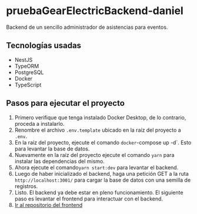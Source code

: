# pruebaGearElectricBackend-daniel

Backend de un sencillo administrador de asistencias para eventos.

## Tecnologías usadas

 - NestJS
 - TypeORM
 - PostgreSQL
 - Docker
 - TypeScript

## Pasos para ejecutar el proyecto

 1. Primero verifique que tenga instalado Docker Desktop, de lo contrario, proceda a instalarlo.
 2. Renombre el archivo `.env.template` ubicado en la raíz del proyecto a `.env`.
 3. En la raíz del proyecto, ejecute el comando `docker`-compose up -d`. Esto para levantar la base de datos.
 4. Nuevamente en la raíz del proyecto ejecute el comando `yarn` para instalar las dependencias del mismo.
 5. Ahora ejecute el comando`yarn start:dev` para levantar el backend.
 6. Luego de haber inicializado el backend, haga una petición GET a la ruta `http://localhost:3001/` para cargar la base de datos con una semilla de registros.
 7. Listo. El backend ya debe estar en pleno funcionamiento. El siguiente paso es levantar el frontend para interactuar con el backend.
8. [Ir al repositorio del frontend](https://github.com/danieldurandev/pruebaGearElectricFrontend-daniel)
